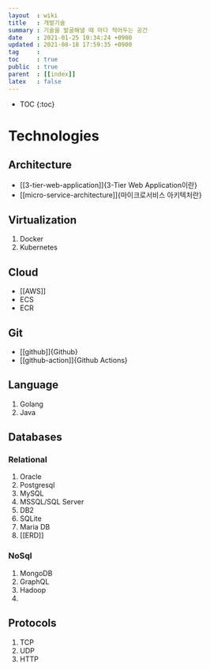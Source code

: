 ```yaml
---
layout  : wiki
title   : 개발기술
summary : 기술을 발굴해낼 때 마다 적어두는 공간
date    : 2021-01-25 10:34:24 +0900
updated : 2021-08-18 17:59:35 +0900
tag     : 
toc     : true
public  : true
parent  : [[index]] 
latex   : false
---
```

* TOC
{:toc}

# Technologies

## Architecture
* [[3-tier-web-application]]{3-Tier Web Application이란}
* [[micro-service-architecture]]{마이크로서비스 아키텍처란}

## Virtualization
1. Docker
2. Kubernetes

## Cloud
* [[AWS]]
* ECS
* ECR

## Git
* [[github]]{Github}
* [[github-action]]{Github Actions}

## Language
1. Golang
2. Java

## Databases
### Relational
1. Oracle
2. Postgresql
3. MySQL
4. MSSQL/SQL Server
5. DB2
6. SQLite
7. Maria DB
8. [[ERD]]

### NoSql
1. MongoDB
2. GraphQL
3. Hadoop
4. 

## Protocols
1. TCP
2. UDP
3. HTTP
